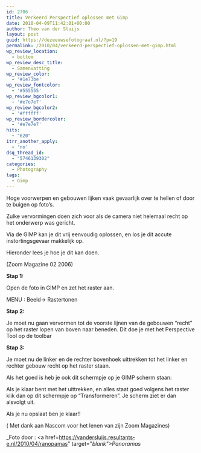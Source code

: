 ```yaml
---
id: 2706
title: Verkeerd Perspectief oplossen met Gimp
date: 2010-04-09T11:42:01+00:00
author: Theo van der Sluijs
layout: post
guid: https://dezeeuwsefotograaf.nl/?p=19
permalink: /2010/04/verkeerd-perspectief-oplossen-met-gimp.html
wp_review_location:
  - bottom
wp_review_desc_title:
  - Samenvatting
wp_review_color:
  - '#1e73be'
wp_review_fontcolor:
  - '#555555'
wp_review_bgcolor1:
  - '#e7e7e7'
wp_review_bgcolor2:
  - '#ffffff'
wp_review_bordercolor:
  - '#e7e7e7'
hits:
  - "620"
itrr_another_apply:
  - 'no'
dsq_thread_id:
  - "5746139302"
categories:
  - Photography
tags:
  - Gimp
---
```

Hoge voorwerpen en gebouwen lijken vaak gevaarlijk over te hellen of door te buigen op foto’s.

Zulke vervormingen doen zich voor als de camera niet helemaal recht op het onderwerp was gericht.

Via de GIMP kan je dit vrij eenvoudig oplossen, en los je dit accute instortingsgevaar makkelijk op.

Hieronder lees je hoe je dit kan doen.<!--more-->

(Zoom Magazine 02 2006)
  
**Stap 1:**

Open de foto in GIMP en zet het raster aan.

MENU : Beeld-> Rastertonen

**Stap 2:**

Je moet nu gaan vervormen tot de voorste lijnen van de gebouwen “recht” op het raster lopen van boven naar beneden. Dit doe je met het Perspective Tool op de toolbar

**Stap 3:**

Je moet nu de linker en de rechter bovenhoek uittrekken tot het linker en rechter gebouw recht op het raster staan.

Als het goed is heb je ook dit schermpje op je GIMP scherm staan:

Als je klaar bent met het uittrekken, en alles staat goed volgens het raster klik dan op dit schermpje op “Transformeren”. Je scherm ziet er dan alsvolgt uit.

Als je nu opslaat ben je klaar!!

( Met dank aan Nascom voor het lenen van zijn Zoom Magazines)

_Foto door : <a href=https://vandersluijs.resultants-e.nl/2010/04/ranopamas" target="_blank">Panoramas</a>_